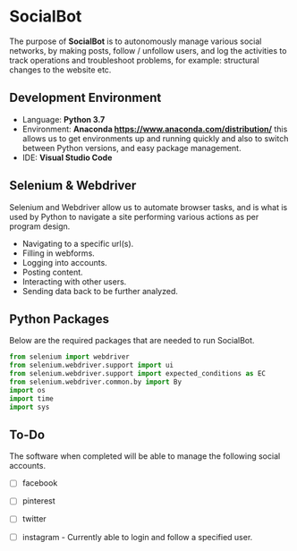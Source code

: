 # SocialBot

The purpose of **SocialBot** is to autonomously manage various social networks, by making posts, follow / unfollow users, and log the activities to track operations and troubleshoot problems, for example: structural changes to the website etc.



## Development Environment

* Language: **Python 3.7**
* Environment: **Anaconda https://www.anaconda.com/distribution/** this allows us to get environments up and running quickly and also to switch between Python versions, and easy package management.
* IDE: **Visual Studio Code**



## Selenium & Webdriver

Selenium and Webdriver allow us to automate browser tasks, and is what is used by Python to navigate a site performing various actions as per program design.

* Navigating to a specific url(s).
* Filling in webforms.
* Logging into accounts.
* Posting content.
* Interacting with other users.
* Sending data back to be further analyzed. 



##  Python Packages 

Below are the required packages that are needed to run SocialBot.

```python
from selenium import webdriver
from selenium.webdriver.support import ui
from selenium.webdriver.support import expected_conditions as EC 
from selenium.webdriver.common.by import By
import os
import time
import sys
```





## To-Do 

The software when completed will be able to manage the following social accounts.

- [ ] facebook
- [ ] pinterest
- [ ] twitter
- [ ] instagram - Currently able to login and follow a specified user.



